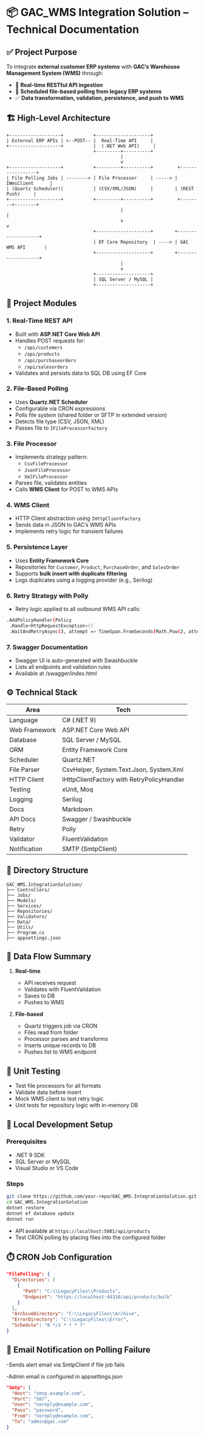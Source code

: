 # 📦 GAC_WMS Integration Solution – Technical Documentation

## ✅ Project Purpose

To integrate **external customer ERP systems** with **GAC’s Warehouse Management System (WMS)** through:

- 🔄 **Real-time RESTful API ingestion**
- 📂 **Scheduled file-based polling from legacy ERP systems**
- ✅ **Data transformation, validation, persistence, and push to WMS**

## 🏗️ High-Level Architecture

```
+-------------------+           +--------------------+
| External ERP APIs | <--POST-- |  Real-Time API     |
+-------------------+           |  (.NET Web API)     |
                                +---------+----------+
                                          |
                                          v
+-------------------+           +---------+----------+         +-----------------+
| File Polling Jobs | --------> | File Processor     | -----> | IWmsClient      |
| (Quartz Scheduler)|           | (CSV/XML/JSON)     |        | (REST Push)     |
+-------------------+           +---------+----------+         +--------+--------+
                                          |                            |
                                          v                            v
                                +--------------------+        +-------------------+
                                | EF Core Repository  | ----> | GAC WMS API       |
                                +--------------------+        +-------------------+
                                          |
                                          v
                                +--------------------+
                                | SQL Server / MySQL |
                                +--------------------+
```

## 🧱 Project Modules

### 1. Real-Time REST API
- Built with **ASP.NET Core Web API**
- Handles POST requests for:
  - `/api/customers`
  - `/api/products`
  - `/api/purchaseorders`
  - `/api/salesorders`
- Validates and persists data to SQL DB using EF Core

### 2. File-Based Polling
- Uses **Quartz.NET Scheduler**
- Configurable via CRON expressions
- Polls file system (shared folder or SFTP in extended version)
- Detects file type (CSV, JSON, XML)
- Passes file to `IFileProcessorFactory`

### 3. File Processor
- Implements strategy pattern:
  - `CsvFileProcessor`
  - `JsonFileProcessor`
  - `XmlFileProcessor`
- Parses file, validates entities
- Calls **WMS Client** for POST to WMS APIs

### 4. WMS Client
- HTTP Client abstraction using `IHttpClientFactory`
- Sends data in JSON to GAC’s WMS APIs
- Implements retry logic for transient failures

### 5. Persistence Layer
- Uses **Entity Framework Core**
- Repositories for `Customer`, `Product`, `PurchaseOrder`, and `SalesOrder`
- Supports **bulk insert with duplicate filtering**
- Logs duplicates using a logging provider (e.g., Serilog)


### 6. Retry Strategy with Polly
  -  Retry logic applied to all outbound WMS API calls:
 ```bash
.AddPolicyHandler(Policy
  .Handle<HttpRequestException>()
  .WaitAndRetryAsync(3, attempt => TimeSpan.FromSeconds(Math.Pow(2, attempt))));
```

### 7. Swagger Documentation
-  Swagger UI is auto-generated with Swashbuckle
-  Lists all endpoints and validation rules
-  Available at /swagger/index.html

## ⚙️ Technical Stack

| Area                    | Tech |
|-------------------------|------|
| Language                | C# (.NET 9) |
| Web Framework           | ASP.NET Core Web API |
| Database                | SQL Server / MySQL |
| ORM                     | Entity Framework Core |
| Scheduler               | Quartz.NET |
| File Parser             | CsvHelper, System.Text.Json, System.Xml |
| HTTP Client             | IHttpClientFactory with RetryPolicyHandler |
| Testing                 | xUnit, Moq |
| Logging                 | Serilog |
| Docs                    | Markdown |
| API Docs	              |Swagger / Swashbuckle|
| Retry	                  |	Polly|
| Validator	              |	FluentValidation|
| Notification	          |	SMTP (SmtpClient)|

## 📁 Directory Structure

```
GAC_WMS.IntegrationSolution/
├── Controllers/
├── Jobs/
├── Models/
├── Services/
├── Repositories/
├── Validators/
├── Data/
├── Utils/
├── Program.cs
├── appsettings.json

```

## 🔄 Data Flow Summary

1. **Real-time**
   - API receives request
   - Validates with FluentValidation
   - Saves to DB
   - Pushes to WMS

2. **File-based**
   - Quartz triggers job via CRON
   - Files read from folder
   - Processor parses and transforms
   - Inserts unique records to DB
   - Pushes list to WMS endpoint

## 🧪 Unit Testing

- Test file processors for all formats
- Validate data before insert
- Mock WMS client to test retry logic
- Unit tests for repository logic with in-memory DB

## 📝 Local Development Setup

### Prerequisites
- .NET 9 SDK
- SQL Server or MySQL
- Visual Studio or VS Code

### Steps

```bash
git clone https://github.com/your-repo/GAC_WMS.IntegrationSolution.git
cd GAC_WMS.IntegrationSolution
dotnet restore
dotnet ef database update
dotnet run
```

- API available at `https://localhost:5001/api/products`
- Test CRON polling by placing files into the configured folder

## ⏱️ CRON Job Configuration

```json
"FilePolling": {
  "Directories": [
    {
      "Path": "C:\\LegacyFiles\\Products",
      "Endpoint": "https://localhost:44310/api/products/bulk"
    }
  ],
  "ArchiveDirectory": "C:\\LegacyFiles\\Archive",
  "ErrorDirectory": "C:\\LegacyFiles\\Error",
  "Schedule": "0 */1 * * * ?"
}
```

## 📧 Email Notification on Polling Failure

-Sends alert email via SmtpClient if file job fails

-Admin email is configured in appsettings.json

```json
"Smtp": {
  "Host": "smtp.example.com",
  "Port": "587",
  "User": "noreply@example.com",
  "Pass": "password",
  "From": "noreply@example.com",
  "To": "admin@gac.com"
}

```


